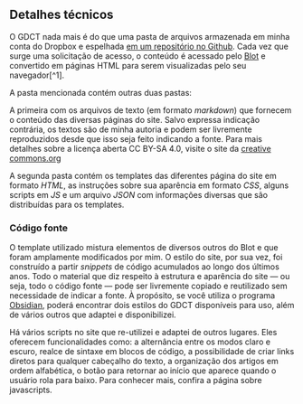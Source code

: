 
## Detalhes técnicos

O GDCT nada mais é do que uma pasta de arquivos armazenada em minha conta do Dropbox e espelhada [em um repositório no Github][1]. Cada vez que surge uma solicitação de acesso, o conteúdo é acessado pelo [Blot][2] e convertido em páginas HTML para serem visualizadas pelo seu navegador[^1].

A pasta mencionada contém outras duas pastas:

A primeira com os arquivos de texto (em formato *markdown*) que fornecem o conteúdo das diversas páginas do site. Salvo expressa indicação contrária, os textos são de minha autoria e podem ser livremente reproduzidos desde que isso seja feito indicando a fonte. Para mais detalhes sobre a licença aberta CC BY-SA 4.0, visite o site da [creative commons.org][3]

A segunda pasta contém os templates das diferentes página do site em formato *HTML*, as instruções sobre sua aparência em formato *CSS*, alguns scripts em *JS* e um arquivo *JSON* com informações diversas que são distribuídas para os templates.


### Código fonte

O template utilizado mistura elementos de diversos outros do Blot e que foram amplamente modificados por mim. O estilo do site, por sua vez, foi construído a partir *snippets* de código acumulados ao longo dos últimos anos. Todo o material que diz respeito à estrutura e aparência do site — ou seja, todo o código fonte — pode ser livremente copiado e reutilizado sem necessidade de indicar a fonte. À propósito, se você utiliza o programa [Obsidian][4], poderá encontrar dois estilos do GDCT disponíveis para uso, além de vários outros que adaptei e disponibilizei.

Há vários scripts no site que re-utilizei e adaptei de outros lugares. Eles oferecem funcionalidades como: a alternância entre os modos claro e escuro, realce de sintaxe em blocos de código, a possibilidade de criar links diretos para qualquer cabeçalho do texto, a organização dos artigos em ordem alfabética, o botão para retornar ao início que aparece quando o usuário rola para baixo. Para conhecer mais, confira a página sobre javascripts.

[1]:	https://github.com/bcdavasconcelos/GDCT
[2]:	https://blot.im
[3]:	https://creativecommons.org/licenses/by-sa/4.0/deed.pt_BR
[4]:	https://obsidian.md